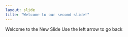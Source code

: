 ```yaml
---
layout: slide
title: "Welcome to our second slide!"
---
```

Welcome to the New Slide
Use the left arrow to go back

